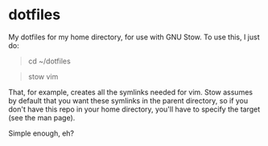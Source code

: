dotfiles
========

My dotfiles for my home directory, for use with GNU Stow. To use this, I just do:

> cd ~/dotfiles

> stow vim

That, for example, creates all the symlinks needed for vim. Stow assumes by
default that you want these symlinks in the parent directory, so if you don't
have this repo in your home directory, you'll have to specify the target (see
the man page).

Simple enough, eh?
